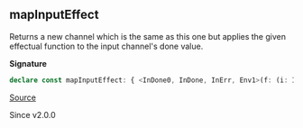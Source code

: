 ## mapInputEffect

Returns a new channel which is the same as this one but applies the given
effectual function to the input channel's done value.

**Signature**

```ts
declare const mapInputEffect: { <InDone0, InDone, InErr, Env1>(f: (i: InDone0) => Effect.Effect<InDone, InErr, Env1>): <OutElem, InElem, OutErr, OutDone, Env>(self: Channel<OutElem, InElem, OutErr, InErr, OutDone, InDone, Env>) => Channel<OutElem, InElem, OutErr, InErr, OutDone, InDone0, Env1 | Env>; <OutElem, InElem, OutErr, InErr, OutDone, InDone, Env, InDone0, Env1>(self: Channel<OutElem, InElem, OutErr, InErr, OutDone, InDone, Env>, f: (i: InDone0) => Effect.Effect<InDone, InErr, Env1>): Channel<OutElem, InElem, OutErr, InErr, OutDone, InDone0, Env | Env1>; }
```

[Source](https://github.com/Effect-TS/effect/tree/main/packages/effect/src/Channel.ts#L575)

Since v2.0.0